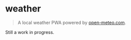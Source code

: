 # weather

> A local weather PWA powered by [open-meteo.com](https://open-meteo.com/).

Still a work in progress.
